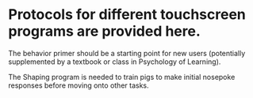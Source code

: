 # Protocols for different touchscreen programs are provided here.

The behavior primer should be a starting point for new users (potentially supplemented by a textbook or class in Psychology of Learning).

The Shaping program is needed to train pigs to make initial nosepoke responses before moving onto other tasks.
